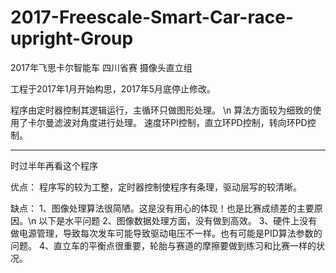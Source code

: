  
# 2017-Freescale-Smart-Car-race-upright-Group

2017年飞思卡尔智能车 四川省赛 摄像头直立组 

工程于2017年1月开始构思，2017年5月底停止修改。

程序由定时器控制其逻辑运行，主循环只做图形处理。 \n
算法方面较为细致的使用了卡尔曼滤波对角度进行处理。 
速度环PI控制，直立环PD控制，转向环PD控制。 

------------------------------------------------------

时过半年再看这个程序

优点：
程序写的较为工整，定时器控制使程序有条理，驱动层写的较清晰。

缺点：
1、图像处理算法很简陋。这是没有用心的体现！也是比赛成绩差的主要原因。\n
以下是水平问题
2、图像数据处理方面，没有做到高效。
3、硬件上没有做电源管理，导致每次发车可能导致驱动电压不一样。也有可能是PID算法参数的问题。
4、直立车的平衡点很重要，轮胎与赛道的摩擦要做到练习和比赛一样的状况。
